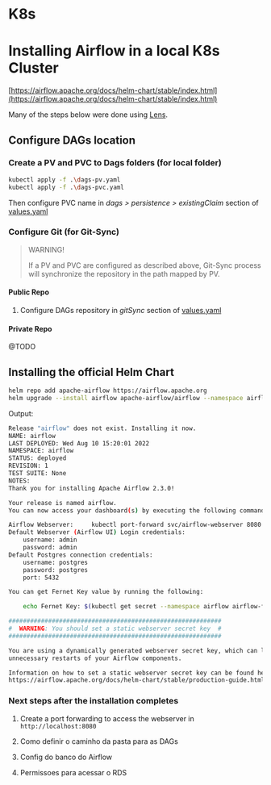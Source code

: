 # K8s

# Installing Airflow in a local K8s Cluster

[https://airflow.apache.org/docs/helm-chart/stable/index.html](https://airflow.apache.org/docs/helm-chart/stable/index.html)

Many of the steps below were done using [Lens](https://k8slens.dev/).

## Configure DAGs location

### Create a PV and PVC to Dags folders (for local folder)

```bash
kubectl apply -f .\dags-pv.yaml
kubectl apply -f .\dags-pvc.yaml
```

Then configure PVC name in _dags > persistence > existingClaim_ section of [values.yaml](values.yaml)

### Configure Git (for Git-Sync)

> WARNING!
>
> If a PV and PVC are configured as described above, Git-Sync process will synchronize the repository in the path mapped
> by PV.

#### Public Repo

1. Configure DAGs repository in _gitSync_ section of [values.yaml](values.yaml)

#### Private Repo

@TODO

## Installing the official Helm Chart

```bash
helm repo add apache-airflow https://airflow.apache.org
helm upgrade --install airflow apache-airflow/airflow --namespace airflow --create-namespace -f values.yaml
```

Output:

```bash
Release "airflow" does not exist. Installing it now.
NAME: airflow
LAST DEPLOYED: Wed Aug 10 15:20:01 2022
NAMESPACE: airflow
STATUS: deployed
REVISION: 1
TEST SUITE: None
NOTES:
Thank you for installing Apache Airflow 2.3.0!

Your release is named airflow.
You can now access your dashboard(s) by executing the following command(s) and visiting the corresponding port at localhost in your browser:

Airflow Webserver:     kubectl port-forward svc/airflow-webserver 8080:8080 --namespace airflow
Default Webserver (Airflow UI) Login credentials:
    username: admin
    password: admin
Default Postgres connection credentials:
    username: postgres
    password: postgres
    port: 5432

You can get Fernet Key value by running the following:

    echo Fernet Key: $(kubectl get secret --namespace airflow airflow-fernet-key -o jsonpath="{.data.fernet-key}" | base64 --decode)

###########################################################
#  WARNING: You should set a static webserver secret key  #
###########################################################

You are using a dynamically generated webserver secret key, which can lead to
unnecessary restarts of your Airflow components.

Information on how to set a static webserver secret key can be found here:
https://airflow.apache.org/docs/helm-chart/stable/production-guide.html#webserver-secret-key
```

### Next steps after the installation completes

1. Create a port forwarding to access the webserver in `http://localhost:8080`


2. Como definir o caminho da pasta para as DAGs
3. Config do banco do Airflow
4. Permissoes para acessar o RDS
